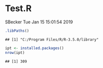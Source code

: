 Test.R
================
SBecker
Tue Jan 15 15:01:54 2019

``` r
.libPaths()
```

    ## [1] "C:/Program Files/R/R-3.5.0/library"

``` r
ipt <- installed.packages()
nrow(ipt)
```

    ## [1] 309

